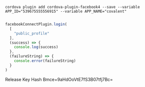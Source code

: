 ```shell
cordova plugin add cordova-plugin-facebook4 --save --variable APP_ID="539675555556915" --variable APP_NAME="covalent"
```

```javascript

facebookConnectPlugin.login(
  [
    "public_profile"
  ],
  (success) => {
    console.log(success)
  },
  (failureString) => {
    console.error(failureString)
  }
)
```
Release Key Hash
Bmce+9aHdOoVtE7fS3B07tfj7Bc=
